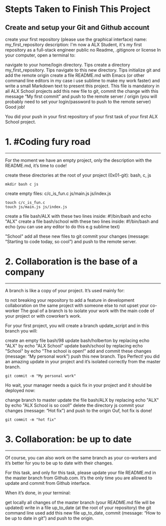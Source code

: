 # Stepts Taken to Finish This Project

## Create and setup your Git and Github account

create your first repository (please use the graphical interface) name: my_first_repository description: I'm now a ALX Student, it's my first repository as a full-stack engineer public no Readme, .gitignore or license In your computer, open a terminal to:

navigate to your home/login directory. Tips create a directory my_first_repository. Tips navigate to this new directory. Tips initialize git and add the remote origin create a file README.md with Emacs (or other command line editors in my case i use sublime to make my work faster) and write a small Markdown text to present this project. This file is mandatory in all ALX School projects add this new file to git, commit the change with this message “My first commit” and push to the remote server / origin (you will probably need to set your login/password to push to the remote server) Good job!

You did your push in your first repository of your first task of your first ALX School project. 

#  1. #Coding fury road
-------------------------------------------------------------------------------------------------------------------------------------------------------------------------------------

For the moment we have an empty project, only the description with the README.md, it’s time to code!

create these directories at the root of your project (0x01-git): bash, c, js 

 
```
mkdir bash c js

````

create empty files: c/c_is_fun.c js/main.js js/index.js


```
touch c/c_is_fun.c 
touch js/main.js js/index.js

````

create a file bash/ALX with these two lines inside: #!/bin/bash and echo "ALX" create a file bash/school with these two lines inside: #!/bin/bash and echo
(you can use any editor to do this e.g sublime text)

 "School" add all these new files to git commit your changes (message: “Starting to code today, so cool”) and push to the remote server.


# 2. Collaboration is the base of a company
------------------------------------------------------------------------------------------------------------------------------------------------------------------------------------

A branch is like a copy of your project. It’s used mainly for:

to not breaking your repository to add a feature in development collaboration on the same project with someone else to not upset your co-worker The goal of a branch is to isolate your work with the main code of your project or with coworker’s work.

For your first project, you will create a branch update_script and in this branch you will:

create an empty file bash/98 update bash/holberton by replacing echo "ALX" by echo "ALX School" update bash/school by replacing echo "School" by echo "The school is open!" add and commit these changes (message: “My personal work”) push this new branch. Tips Perfect! you did an amazing update in your project and it’s isolated correctly from the master branch.

~~~~
git commit -m "My personal work"
~~~~~

Ho wait, your manager needs a quick fix in your project and it should be deployed now:

change branch to master update the file bash/ALX by replacing echo "ALX" by echo "ALX School is so cool!" delete the directory js commit your changes (message: “Hot fix”) and push to the origin Ouf, hot fix is done! 

``````
git commit -m "hot fix"

``````

# 3. Collaboration: be up to date
-----------------------------------------------------

Of course, you can also work on the same branch as your co-workers and it’s better for you to be up to date with their changes.

For this task, and only for this task, please update your file README.md in the master branch from Github.com. It’s the only time you are allowed to update and commit from Github interface.

When it’s done, in your terminal:

get locally all changes of the master branch (your README.md file will be updated) write in a file up_to_date (at the root of your repository) the git command line used add this new file up_to_date, commit (message: “How to be up to date in git”) and push to the origin.